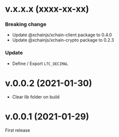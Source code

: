 # v.x.x.x (xxxx-xx-xx)

### Breaking change

- Update @xchainjs/xchain-client package to 0.4.0
- Update @xchainjs/xchain-crypto package to 0.2.3

### Update

- Define / Export `LTC_DECIMAL`

# v.0.0.2 (2021-01-30)

- Clear lib folder on build

# v.0.0.1 (2021-01-29)

First release
